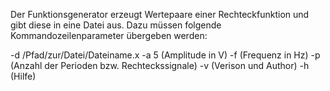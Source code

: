 Der Funktionsgenerator erzeugt Wertepaare einer Rechteckfunktion und gibt diese in
eine Datei aus. Dazu müssen folgende Kommandozeilenparameter übergeben werden:

 -d /Pfad/zur/Datei/Dateiname.x
 -a 5 (Amplitude in V)
 -f (Frequenz in Hz)
 -p (Anzahl der Perioden bzw. Rechteckssignale)
 -v (Verison und Author)
 -h (Hilfe)

